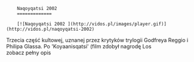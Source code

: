 
        Naqoyqatsi 2002 
        =============
        
        [![Naqoyqatsi 2002 ](http://vidos.pl/images/player.gif)](http://vidos.pl/naqoyqatsi-2002)
        
        
 Trzecia część kultowej, uznanej przez krytyków trylogii Godfreya Reggio i Philipa Glassa. Po 'Koyaanisqatsi' (film zdobył nagrodę Los zobacz pełny opis
    